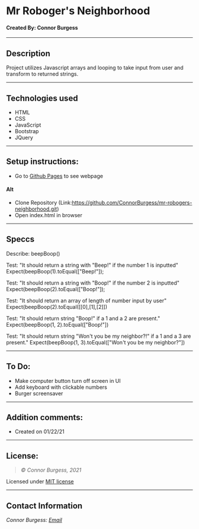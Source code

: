 # Mr Roboger's Neighborhood
#### Created By: Connor Burgess

* * *

## Description  
Project utilizes Javascript arrays and looping to take input from user and transform to returned strings.

* * *

## Technologies used
* HTML
* CSS
* JavaScript
* Bootstrap
* JQuery

* * *

## Setup instructions:  
* Go to [Github Pages](Link) to see webpage
#### Alt
* Clone Repository (Link:https://github.com/ConnorBurgess/mr-robogers-neighborhood.git)
* Open index.html in browser

* * *

## Speccs

Describe: beepBoop()

Test: "It should return a string with "Beep!" if the number 1 is inputted"
Expect(beepBoop(1).toEqual(["Beep!"]);

Test: "It should return a string with "Boop!" if the number 2 is inputted"
Expect(beepBoop(2).toEqual(["Boop!"]);

Test: "It should return an array of length of number input by user"
Expect(beepBoop(2).toEqual([[0],[1],[2]])

Test: "It should return string "Boop!" if a 1 and a 2 are present."
Expect(beepBoop(1, 2).toEqual(["Boop!"])

Test: "It should return string "Won't you be my neighbor?!" if a 1 and a 3 are present."
Expect(beepBoop(1, 3).toEqual(["Won't you be my neighbor?"])


* * *

## To Do:
* Make computer button turn off screen in UI
* Add keyboard with clickable numbers
* Burger screensaver
* * *

## Addition comments:
* Created on 01/22/21  


* * *

## License:
> *&copy; Connor Burgess, 2021*

Licensed under [MIT license](https://mit-license.org/)

* * *

## Contact Information
_Connor Burgess: [Email](connorburgesscodes@gmail.com)_